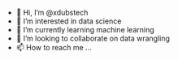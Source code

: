 - 👋 Hi, I’m @xdubstech
- 👀 I’m interested in data science
- 🌱 I’m currently learning machine learning
- 💞️ I’m looking to collaborate on data wrangling
- 📫 How to reach me ...

<!---
xdubstech/xdubstech is a ✨ special ✨ repository because its `README.md` (this file) appears on your GitHub profile.
You can click the Preview link to take a look at your changes.
--->
